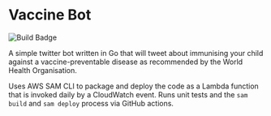 # Vaccine Bot

![Build Badge](https://github.com/whatsfordinner/vaccine_bot/workflows/Build/badge.svg)

A simple twitter bot written in Go that will tweet about immunising your child against a vaccine-preventable disease as recommended by the World Health Organisation.  

Uses AWS SAM CLI to package and deploy the code as a Lambda function that is invoked daily by a CloudWatch event. Runs unit tests and the `sam build` and `sam deploy` process via GitHub actions.